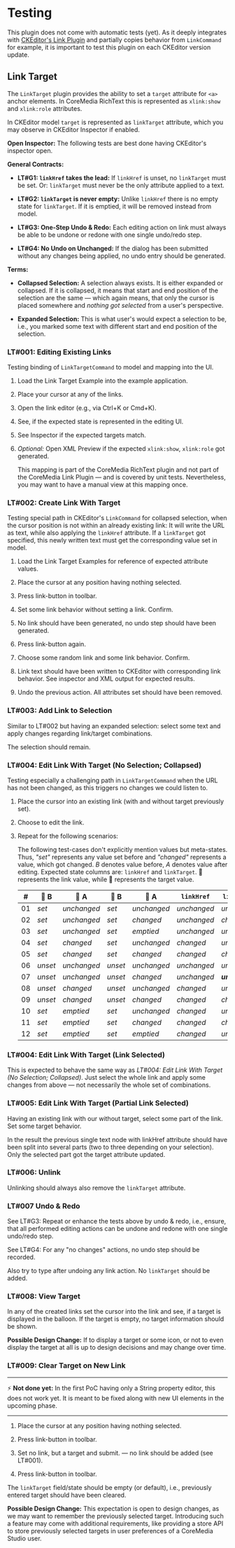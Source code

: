 Testing
================================================================================

This plugin does not come with automatic tests (yet). As it deeply integrates
with [CKEditor's Link Plugin][ckeditor/ckeditor5-link] and partially copies
behavior from `LinkCommand` for example, it is important to test this plugin
on each CKEditor version update.

Link Target
--------------------------------------------------------------------------------

The `LinkTarget` plugin provides the ability to set a `target` attribute for
`<a>` anchor elements. In CoreMedia RichText this is represented as `xlink:show`
and `xlink:role` attributes.

In CKEditor model `target` is represented as `linkTarget` attribute, which you
may observe in CKEditor Inspector if enabled.

**Open Inspector:** The following tests are best done having CKEditor's
inspector open.

**General Contracts:**

* **LT#G1: `linkHref` takes the lead:** If `linkHref` is unset, no `linkTarget` must be
    set. Or: `linkTarget` must never be the only attribute applied to a text.

* **LT#G2: `linkTarget` is never empty:** Unlike `linkHref` there is no empty state for
    `linkTarget`. If it is emptied, it will be removed instead from model.

* **LT#G3: One-Step Undo &amp; Redo:** Each editing action on link must always
    be able to be undone or redone with one single undo/redo step.

* **LT#G4: No Undo on Unchanged:** If the dialog has been submitted without
    any changes being applied, no undo entry should be generated.

**Terms:**

* **Collapsed Selection:** A selection always exists. It is either expanded
    or collapsed. If it is collapsed, it means that start and end position of
    the selection are the same — which again means, that only the cursor is
    placed somewhere and _nothing got selected_ from a user's perspective.

* **Expanded Selection:** This is what user's would expect a selection to be,
    i.e., you marked some text with different start and end position of the
    selection.

### LT#001: Editing Existing Links

Testing binding of `LinkTargetCommand` to model and mapping into the UI.

1. Load the Link Target Example into the example application.

2. Place your cursor at any of the links.

3. Open the link editor (e.g., via Ctrl+K or Cmd+K).

4. See, if the expected state is represented in the editing UI.

5. See Inspector if the expected targets match.

6. _Optional:_ Open XML Preview if the expected `xlink:show`, `xlink:role` got generated.

    This mapping is part of the CoreMedia RichText plugin and not part of the
    CoreMedia Link Plugin — and is covered by unit tests. Nevertheless, you
    may want to have a manual view at this mapping once.

### LT#002: Create Link With Target

Testing special path in CKEditor's `LinkCommand` for collapsed selection, when
the cursor position is not within an already existing link: It will write the
URL as text, while also applying the `linkHref` attribute. If a `linkTarget`
got specified, this newly written text must get the corresponding value set
in model.

1. Load the Link Target Examples for reference of expected attribute values.

2. Place the cursor at any position having nothing selected.

3. Press link-button in toolbar.

4. Set some link behavior without setting a link. Confirm.

5. No link should have been generated, no undo step should have been generated.

6. Press link-button again.

7. Choose some random link and some link behavior. Confirm.

8. Link text should have been written to CKEditor with corresponding
   link behavior. See inspector and XML output for expected results.

9. Undo the previous action. All attributes set should have been removed.

### LT#003: Add Link to Selection

Similar to LT#002 but having an expanded selection: select some text and apply
changes regarding link/target combinations.

The selection should remain.

### LT#004: Edit Link With Target (No Selection; Collapsed)

Testing especially a challenging path in `LinkTargetCommand` when the URL has
not been changed, as this triggers no changes we could listen to.

1. Place the cursor into an existing link (with and without target previously set).

2. Choose to edit the link.

3. Repeat for the following scenarios:

    The following test-cases don't explicitly mention values but meta-states.
    Thus, _"set"_ represents any value set before and _"changed"_ represents a
    value, which got changed. 
    _B_ denotes value before, _A_ denotes value after editing.
    Expected state columns are: `linkHref` and `linkTarget`.
    🔗 represents the link value, while 🎯 represents the target value.

   | #   | 🔗 B    | 🔗 A         | 🎯 B    | 🎯 A        | `linkHref`  | `linkTarget`    |
   | --- | ------- | ----------- | ------- | ----------- | ----------- | --------------- |
   |  01 | _set_   | _unchanged_ | _set_   | _unchanged_ | _unchanged_ | _unchanged_     |
   |  02 | _set_   | _unchanged_ | _set_   | _changed_   | _unchanged_ | _changed_       |
   |  03 | _set_   | _unchanged_ | _set_   | _emptied_   | _unchanged_ | _unset_         |
   |  04 | _set_   | _changed_   | _set_   | _unchanged_ | _changed_   | _unchanged_     |
   |  05 | _set_   | _changed_   | _set_   | _changed_   | _changed_   | _changed_       |
   |  06 | _unset_ | _unchanged_ | _unset_ | _unchanged_ | _unchanged_ | _unchanged_     |
   |  07 | _unset_ | _unchanged_ | _unset_ | _changed_   | _unchanged_ | **_unchanged_** |
   |  08 | _unset_ | _changed_   | _unset_ | _unchanged_ | _changed_   | _unchanged_     |
   |  09 | _unset_ | _changed_   | _unset_ | _changed_   | _changed_   | _changed_       |
   |  10 | _set_   | _emptied_   | _set_   | _unchanged_ | _changed_   | _unchanged_     |
   |  11 | _set_   | _emptied_   | _set_   | _changed_   | _changed_   | _changed_       |
   |  12 | _set_   | _emptied_   | _set_   | _emptied_   | _changed_   | _unset_         |

### LT#004: Edit Link With Target (Link Selected)

This is expected to behave the same way as
_LT#004: Edit Link With Target (No Selection; Collapsed)_. Just select
the whole link and apply some changes from above — not necessarily the whole
set of combinations.

### LT#005: Edit Link With Target (Partial Link Selected)

Having an existing link with our without target, select some part of the link.
Set some target behavior.

In the result the previous single text node with linkHref attribute should have
been split into several parts (two to three depending on your selection). Only
the selected part got the target attribute updated.

### LT#006: Unlink

Unlinking should always also remove the `linkTarget` attribute.

### LT#007 Undo &amp; Redo

See LT#G3: Repeat or enhance the tests above by undo &amp; redo, i.e., ensure,
that all performed editing actions can be undone and redone with one single
undo/redo step.

See LT#G4: For any "no changes" actions, no undo step should be recorded.

Also try to type after undoing any link action. No `linkTarget` should be added.

### LT#008: View Target

In any of the created links set the cursor into the link and see, if a target
is displayed in the balloon. If the target is empty, no target information
should be shown.

**Possible Design Change:** If to display a target or some icon, or not to even
display the target at all is up to design decisions and may change over time.

### LT#009: Clear Target on New Link

- - - - - - - - - - - - - - - - - - - - - - - - - - - - - - - - - - - - - - - -
⚡ **Not done yet:** In the first PoC having only a String property editor, this
does not work yet. It is meant to be fixed along with new UI elements in the
upcoming phase.
- - - - - - - - - - - - - - - - - - - - - - - - - - - - - - - - - - - - - - - -

1. Place the cursor at any position having nothing selected.

2. Press link-button in toolbar.

3. Set no link, but a target and submit. — no link should be added (see LT#001).

4. Press link-button in toolbar.

The `linkTarget` field/state should be empty (or default), i.e., previously
entered target should have been cleared.

**Possible Design Change:** This expectation is open to design changes, as
we may want to remember the previously selected target. Introducing such
a feature may come with additional requirements, like providing a store API
to store previously selected targets in user preferences of a CoreMedia Studio
user.

[ckeditor/ckeditor5-link]: <https://ckeditor.com/docs/ckeditor5/latest/features/link.html> "Link - CKEditor 5 Documentation"
